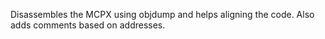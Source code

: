 Disassembles the MCPX using objdump and helps aligning the code. Also adds comments based on addresses.
